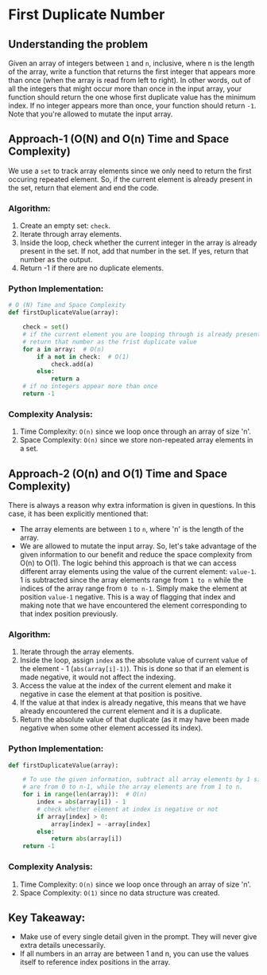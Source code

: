 # First Duplicate Number

## Understanding the problem
Given an array of integers between ```1``` and ```n```, inclusive, where n is the length of the array, write a function that returns the first integer that appears more than once (when the array is read from left to right). 
In other words, out of all the integers that might occur more than once in the input array, your function should return the one whose first duplicate value has the minimum index. 
If no integer appears more than once, your function should return ```-1```. Note that you're allowed to mutate the input array.

## Approach-1 (O(N) and O(n) Time and Space Complexity)
We use a ```set``` to track array elements since we only need to return the first occuring repeated element. So, if the current element is already present in the set, return that element and end the code.

### Algorithm:
1. Create an empty set: ```check```.
2. Iterate through array elements.
3. Inside the loop, check whether the current integer in the array is already present in the set. If not, add that number in the set. If yes, return that number as the output.
4. Return -1 if there are no duplicate elements.

### Python Implementation:
```python
# O (N) Time and Space Complexity
def firstDuplicateValue(array):

    check = set()
    # if the current element you are looping through is already present in the set
    # return that number as the frist duplicate value
    for a in array:  # O(n)
        if a not in check:  # O(1)
            check.add(a)
        else:
            return a
    # if no integers appear more than once
    return -1
```

### Complexity Analysis:
1. Time Complexity: ```O(n)``` since we loop once through an array of size 'n'.
2. Space Complexity: ```O(n)``` since we store non-repeated array elements in a set.

## Approach-2 (O(n) and O(1) Time and Space Complexity)
There is always a reason why extra information is given in questions. In this case, it has been explicitly mentioned that:
* The array elements are between ```1``` to ```n```, where 'n' is the length of the array.
* We are allowed to mutate the input array.
So, let's take advantage of the given information to our benefit and reduce the space complexity from O(n) to O(1). The logic behind this approach is that we can access different array elements using the value of the current element: ```value-1```. 1 is subtracted since the array elements range from ```1 to n``` while the indices of the array range from ```0 to n-1```.
Simply make the element at position ```value-1``` negative. This is a way of flagging that index and making note that we have encountered the element corresponding to that index position previously. 

### Algorithm:
1. Iterate through the array elements.
2. Inside the loop, assign ```index``` as the absolute value of current value of the element - 1 (```abs(array[i]-1)```). This is done so that if an element is made negative, it would not affect the indexing.
3. Access the value at the index of the current element and make it negative in case the element at that position is positive.
4. If the value at that index is already negative, this means that we have already encountered the current element and it is a duplicate.
5. Return the absolute value of that duplicate (as it may have been made negative when some other element accessed its index).

### Python Implementation:
```python
def firstDuplicateValue(array):

    # To use the given information, subtract all array elements by 1 since the indices
    # are from 0 to n-1, while the array elements are from 1 to n.
    for i in range(len(array)):  # O(n)
        index = abs(array[i]) - 1
        # check whether element at index is negative or not
        if array[index] > 0:
            array[index] = -array[index]
        else:
            return abs(array[i])
    return -1
```

### Complexity Analysis:
1. Time Complexity: ```O(n)``` since we loop once through an array of size 'n'.
2. Space Complexity: ```O(1)``` since no data structure was created.

## Key Takeaway:
* Make use of every single detail given in the prompt. They will never give extra details unecessarily.
* If all numbers in an array are between 1 and n, you can use the values itself to reference index positions in the array.

